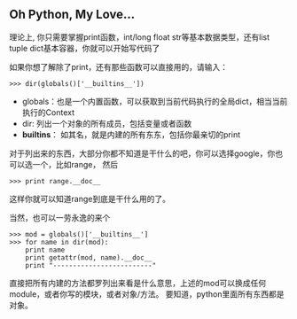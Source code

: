 ## Oh Python, My Love...

理论上, 你只需要掌握print函数，int/long float str等基本数据类型，还有list tuple dict基本容器，你就可以开始写代码了

如果你想了解除了print，还有那些函数可以直接用的，请输入：
```
>>> dir(globals()['__builtins__'])
```
* globals：也是一个内置函数，可以获取到当前代码执行的全局dict，相当当前执行的Context
* dir: 列出一个对象的所有成员，包括变量或者函数
* __builtins__： 如其名，就是内建的所有东东，包括你最亲切的print

对于列出来的东西，大部分你都不知道是干什么的吧，你可以选择google，你也可以选一个，比如range， 然后
```
>>> print range.__doc__
```

这样你就可以知道range到底是干什么用的了。

当然，也可以一劳永逸的来个
```
>>> mod = globals()['__builtins__']
>>> for name in dir(mod):
	print name
	print getattr(mod, name).__doc__
	print "-------------------------"
```
直接把所有内建的方法都罗列出来看是什么意思，上述的mod可以换成任何module，或者你写的模块，或者对象/方法。
要知道，python里面所有东西都是对象。


